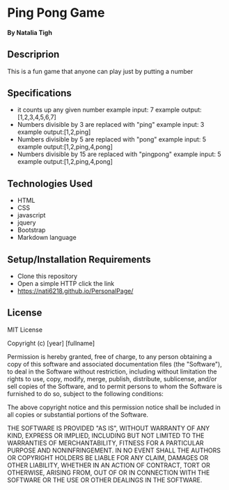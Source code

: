 # Ping Pong Game
#### By Natalia Tigh

## Descriprion
This is a fun game that anyone can play just by putting a number

## Specifications
 - it counts up any given number
     example input: 7
     example output: [1,2,3,4,5,6,7]
 - Numbers divisible by 3 are replaced with "ping"
      example input: 3
      example output:[1,2,ping]
 - Numbers divisible by 5 are replaced with "pong"
     example input: 5
     example output:[1,2,ping,4,pong]
 - Numbers divisible by 15 are replaced with "pingpong"
     example input: 5
     example output:[1,2,ping,4,pong]

## Technologies Used

  - HTML
  - CSS
  - javascript
  - jquery
  - Bootstrap
  - Markdown language


## Setup/Installation Requirements

* Clone this repository
* Open a simple HTTP click the link
* https://nati6218.github.io/PersonalPage/

## License
MIT License

Copyright (c) [year] [fullname]

Permission is hereby granted, free of charge, to any person obtaining a copy
of this software and associated documentation files (the "Software"), to deal
in the Software without restriction, including without limitation the rights
to use, copy, modify, merge, publish, distribute, sublicense, and/or sell
copies of the Software, and to permit persons to whom the Software is
furnished to do so, subject to the following conditions:

The above copyright notice and this permission notice shall be included in all
copies or substantial portions of the Software.

THE SOFTWARE IS PROVIDED "AS IS", WITHOUT WARRANTY OF ANY KIND, EXPRESS OR
IMPLIED, INCLUDING BUT NOT LIMITED TO THE WARRANTIES OF MERCHANTABILITY,
FITNESS FOR A PARTICULAR PURPOSE AND NONINFRINGEMENT. IN NO EVENT SHALL THE
AUTHORS OR COPYRIGHT HOLDERS BE LIABLE FOR ANY CLAIM, DAMAGES OR OTHER
LIABILITY, WHETHER IN AN ACTION OF CONTRACT, TORT OR OTHERWISE, ARISING FROM,
OUT OF OR IN CONNECTION WITH THE SOFTWARE OR THE USE OR OTHER DEALINGS IN THE
SOFTWARE.
